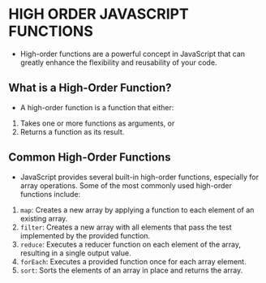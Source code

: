 # HIGH ORDER JAVASCRIPT FUNCTIONS
- High-order functions are a powerful concept in JavaScript that can greatly enhance the flexibility and reusability of your code. 

## What is a High-Order Function?
- A high-order function is a function that either:


1. Takes one or more functions as arguments, or
2. Returns a function as its result.


## Common High-Order Functions
- JavaScript provides several built-in high-order functions, especially for array operations. Some of the most commonly used high-order functions include:

1. `map`: Creates a new array by applying a function to each element of an existing array.
2. `filter`: Creates a new array with all elements that pass the test implemented by the provided function.
3. `reduce`: Executes a reducer function on each element of the array, resulting in a single output value.
4. `forEach`: Executes a provided function once for each array element.
5. `sort`: Sorts the elements of an array in place and returns the array.